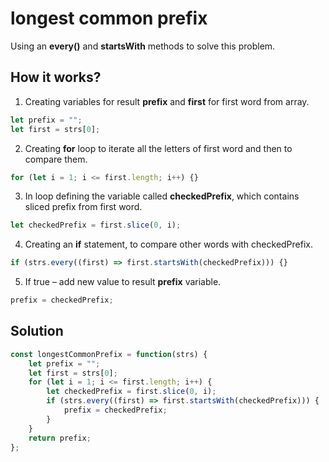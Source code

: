 # longest common prefix

Using an **every()** and **startsWith** methods to solve this problem.

## How it works?
1. Creating variables for result **prefix** and **first** for first word from array.
```js
let prefix = "";
let first = strs[0];
```

2. Creating **for** loop to iterate all the letters of first word and then to compare them.
```js
for (let i = 1; i <= first.length; i++) {}
```

3. In loop defining the variable called **checkedPrefix**, which contains sliced prefix from first word.
```js
let checkedPrefix = first.slice(0, i);
```

4. Creating an **if** statement, to compare other words with checkedPrefix.
```js
if (strs.every((first) => first.startsWith(checkedPrefix))) {}
```

5. If true – add new value to result **prefix** variable.
```js
prefix = checkedPrefix;
```

## Solution

```js
const longestCommonPrefix = function(strs) {
    let prefix = "";
    let first = strs[0];
    for (let i = 1; i <= first.length; i++) {
        let checkedPrefix = first.slice(0, i);
        if (strs.every((first) => first.startsWith(checkedPrefix))) {
            prefix = checkedPrefix;
        }
    }
    return prefix;
};
```